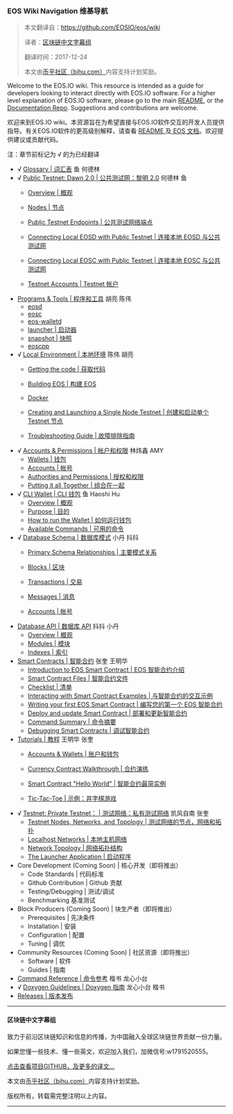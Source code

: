 
### **EOS Wiki Navigation**  **维基导航**

> 本文翻译自：https://github.com/EOSIO/eos/wiki
>
> 译者：[区块链中文字幕组](https://github.com/BlockchainTranslator/EOS)
>
> 翻译时间：2017-12-24
>
> 本文由[币乎社区（bihu.com）](http://www.bihu.com)内容支持计划奖励。

Welcome to the EOS.IO wiki. This resource is intended as a guide for developers looking to interact directly with EOS.IO software. For a higher level explanation of EOS.IO software, please go to the main [README](https://github.com/EOSIO/eos), or the [Documentation Repo](https://github.com/EOSIO/Documentation). Suggestions and contributions are welcome.

欢迎来到EOS.IO wiki。本资源旨在为希望直接与EOS.IO软件交互的开发人员提供指导。有关EOS.IO软件的更高级别解释，请查看 [ README ](https://github.com/EOSIO/eos)及[ EOS 文档](https://github.com/EOSIO/Documentation)。欢迎提供建议或贡献代码。

注：章节前标记为 √ 的为已经翻译

- √ [Glossary | 词汇表](Glossary) 鱼 何德林
- √ [Public Testnet: Dawn 2.0  | 公共测试网：黎明 2.0](Testnet%3A%20Public) 何德林 鱼   
  * [Overview  | 概观](Testnet%3A%20Public#overview)
  * [Nodes  | 节点](Testnet%3A%20Public#nodes)
  * [Public Testnet Endpoints  | 公共测试网络端点](Testnet%3A%20Public#public-testnet-endpoints)
  * [Connecting Local EOSD with Public Testnet  | 连接本地 EOSD 与公共测试网](Testnet%3A%20Public#connecting-local-eosd-with-public-testnet)
  * [Connecting Local EOSC with Public Testnet |  连接本地 EOSC 与公共测试网](Testnet%3A%20Public#connecting-local-eosc-with-public-testnet)

  * [Testnet Accounts  | Testnet 帐户](Testnet%3A%20Public#accounts-on-testnet)
- [Programs & Tools |  程序和工具](Programs-&-Tools) 胡亮 陈伟
  * [eosd](Programs-&-Tools#eosd)
  * [eosc](Programs-&-Tools#eosc)
  * [eos-walletd](Programs-&-Tools#eos-walletd)
  * [launcher |  启动器](Programs-&-Tools#launcher)
  * [snapshot  | 快照](Programs-&-Tools#snapshot)
  * [eoscpp](Programs-&-Tools#eoscpp)
- √ [Local Environment  | 本地环境](Local-Environment) 陈伟 胡亮
  * [Getting the code  | 获取代码](Local-Environment#1-getting-the-code)
  * [Building EOS  | 构建 EOS](Local-Environment#2-building-eos)
  * [Docker](Local-Environment#3-docker)

  * [Creating and Launching a Single Node Testnet |  创建和启动单个 Testnet 节点](Local-Environment#4-creating-and-launching-a-single-node-testnet)
  * [Troubleshooting Guide  | 故障排除指南](Local-Environment#5-troubleshooting-guide)
- √ [Accounts & Permissions  | 帐户和权限](Accounts%20%26%20Permissions) 林炜鑫 AMY
  * [Wallets |  钱包](Accounts%20%26%20Permissions#1-wallets)
  * [Accounts |  帐号](Accounts%20%26%20Permissions#2-accounts)
  * [Authorities and Permissions  | 授权和权限](Accounts%20%26%20Permissions#3-authorities-and-permissions)
  * [Putting it all Together  | 组合在一起](Accounts%20%26%20Permissions#4-putting-it-all-together)
- √ [CLI Wallet  | CLI 钱包](CLI%20Wallet) 鱼 Haoshi Hu
  * [Overview  | 概观](CLI%20Wallet#1-overview)
  * [Purpose  | 目的](CLI%20Wallet#2-purpose)
  * [How to run the Wallet  | 如何运行钱包](CLI%20Wallet#3-how-to-run-the-wallet)
  - [Available Commands |  可用的命令](CLI%20Wallet#4-available-commands)
- √ [Database Schema  | 数据库模式](Database%20Schema) 小丹 抖抖
  * [Primary Schema Relationships  | 主要模式关系](Database%20Schema#1-primary-schema-relationships)
  * [Blocks  | 区块](Database%20Schema#2-blocks)

  * [Transactions  | 交易](Database%20Schema#3-transaction)
  * [Messages  | 消息](Database%20Schema#4-message)
  * [Accounts  | 帐号](Database%20Schema#5-accounts-collection)
- [Database API  | 数据库 API](Database%20API) 抖抖 小丹
  * [Overview  | 概观](Database%20API#1-overview)
  * [Modules  | 模块](Database%20API#2-modules)
  * [Indexes  | 索引](Database%20API#3-indexes)
- [Smart Contracts  | 智能合约](Smart%20Contract) 张奎 王明华
  * [Introduction to EOS Smart Contract  | EOS 智能合约介绍](Smart%20Contract#1-introduction-to-eos-smart-contract)
  * [Smart Contract Files  | 智能合约文件](Smart%20Contract#2-smart-contract-files)
  * [Checklist  | 清单](Smart%20Contract#3-checklist)
  * [Interacting with Smart Contract Examples  | 与智能合约的交互示例](Smart%20Contract#4-interacting-with-smart-contract-examples)
  * [Writing your first EOS Smart Contract  | 编写您的第一个 EOS 智能合约](Smart%20Contract#5-writing-your-first-eos-smart-contract)
  * [Deploy and update Smart Contract  | 部署和更新智能合约](Smart%20Contract#6-deploy-and-update-smart-contract)
  * [Command Summary |  命令摘要](Smart%20Contract#7-command-summary)
  * [Debugging Smart Contracts  | 调试智能合约](Smart%20Contract#8-debugging-smart-contract)
- [Tutorials |  教程](Tutorials) 王明华 张奎
  * [Accounts & Wallets  | 账户和钱包](Tutorials#1-accounts--wallets)

  * [Currency Contract Walkthrough  | 合约演练](Tutorials#2-currency-contract-walkthrough)
  * [Smart Contract "Hello World" |  智能合约最简实例](Tutorials#3-smart-contract-hello-world)
  * [Tic-Tac-Toe  | 示例：井字棋游戏](Tutorials#4-tic-tac-toe)
- √ [Testnet: Private Testnet： | 测试网络：私有测试网络](Testnet%3A%20Private) 凯风自南 张奎
  * [Testnet Nodes, Networks, and Topology  | 测试网络的节点，网络和拓扑](Testnet%3A%20Private#testnet-nodes-networks-and-topology)
  * [Localhost Networks  | 本地主机网络](Testnet%3A%20Private#localhost-networks)
  * [Network Topology |  网络拓扑结构](Testnet%3A%20Private#network-topology)
  * [The Launcher Application  | 启动程序](Testnet%3A%20Private#the-launcher-application)
- Core Development (Coming Soon)  | 核心开发（即将推出）
  * Code Standards  | 代码标准
  * Github Contribution  | Github 贡献
  * Testing/Debugging  | 测试/调试
  * Benchmarking 基准测试
- Block Producers (Coming Soon)  | 块生产者（即将推出）
  * Prerequisites  | 先决条件
  * Installation  | 安装
  * Configuration  | 配置
  * Tuning  | 调优
- Community Resources (Coming Soon)  | 社区资源（即将推出）
  * Software  | 软件
  * Guides  | 指南
- [Command Reference  | 命令参考](Command%20Reference) 楷书 龙心小台
- √ [Doxygen Guidelines  | Doxygen 指南](Doxygen%20Guidelines) 龙心小台 楷书
- [Releases  | 版本发布](Releases)

----------------------------------------------------

#### 区块链中文字幕组

致力于前沿区块链知识和信息的传播，为中国融入全球区块链世界贡献一份力量。

如果您懂一些技术、懂一些英文，欢迎加入我们，加微信号:w1791520555。

[点击查看项目GITHUB，及更多的译文...](https://github.com/BlockchainTranslator/EOS)

本文由[币乎社区（bihu.com）](http://www.bihu.com)内容支持计划奖励。

版权所有，转载需完整注明以上内容。

----------------------------------------------------
